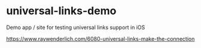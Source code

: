 # universal-links-demo
Demo app / site for testing universal links support in iOS

https://www.raywenderlich.com/6080-universal-links-make-the-connection